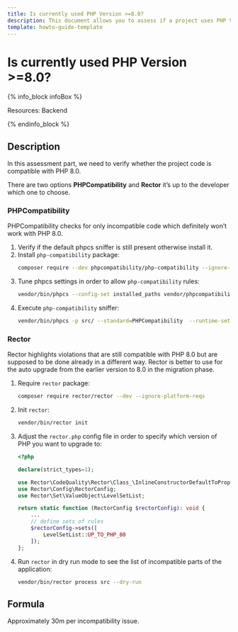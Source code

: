 ```yaml
---
title: Is currently used PHP Version >=8.0?
description: This document allows you to assess if a project uses PHP Version >=8.0.
template: howto-guide-template
---
```


# Is currently used PHP Version >=8.0?

{% info_block infoBox %}

Resources: Backend

{% endinfo_block %}

## Description

In this assessment part, we need to verify whether the project code is compatible with PHP 8.0.

There are two options **PHPCompatibility** and **Rector** it’s up to the developer which one to choose.

### PHPCompatibility

PHPCompatibility checks for only incompatible code which definitely won’t work with PHP 8.0.

1. Verify if the default phpcs sniffer is still present otherwise install it.
2. Install `php-compatibility` package:
    ```bash
    composer require --dev phpcompatibility/php-compatibility --ignore-platform-reqs
    ```
3. Tune phpcs settings in order to allow `php-compatibility` rules:
    ```bash
    vendor/bin/phpcs --config-set installed_paths vendor/phpcompatibility/php-compatibility
    ```
4. Execute `php-compatibility` sniffer:
    ```bash
    vendor/bin/phpcs -p src/ --standard=PHPCompatibility  --runtime-set testVersion 8.0
    ```

### Rector

Rector highlights violations that are still compatible with PHP 8.0 but are supposed to be done already in a different way. Rector is better to use for the auto upgrade from the earlier version to 8.0 in the migration phase.

1. Require `rector` package:
    ```bash
    composer require rector/rector --dev --ignore-platform-reqs
    ```
2. Init `rector`:
    ```bash
    vendor/bin/rector init
    ```
3. Adjust the `rector.php` config file in order to specify which version of PHP you want to upgrade to:
    ```php
   <?php

    declare(strict_types=1);
    
    use Rector\CodeQuality\Rector\Class_\InlineConstructorDefaultToPropertyRector;
    use Rector\Config\RectorConfig;
    use Rector\Set\ValueObject\LevelSetList;
    
    return static function (RectorConfig $rectorConfig): void {
        ...
        // define sets of rules
        $rectorConfig->sets([
            LevelSetList::UP_TO_PHP_80
        ]);
    };
   ```
4. Run `rector` in dry run mode to see the list of incompatible parts of the application:
    ```bash
    vendor/bin/rector process src --dry-run
    ```

## Formula

Approximately 30m per incompatibility issue.
